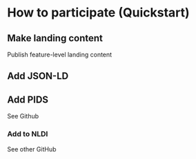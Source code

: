# How to participate (Quickstart)



## Make landing content

Publish feature-level landing content

## Add JSON-LD

## Add PIDS
See Github

### Add to NLDI

See other GitHub


